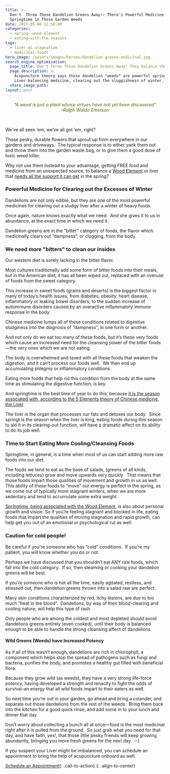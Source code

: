 ```yaml
---
title: >-
  Don't  Throw Those Dandelion Greens Away!: There's Powerful Medicine for
  Springtime in Those Garden Weeds
date: 2017-05-06 12:58:00
categories:
  - spring--wood-element
  - eating-with-the-seasons
tags:
  - liver-qi-stagnation
  - medicinal-foods
hero_image: /assets/images/heroes/dandelion-greens-medicinal.jpg
search_engine_optimization:
  page_title: Don't Throw Those Dandelion Greens Away! They balance the Spring Liver
  page_description: >-
    Acupuncture theory says those dandelion "weeds" are powerful springtime,
    Liver-balancing medicine, clearing out the sluggishness of winter.
  share_image_path:
layout: post
---
```


<div align="center"><p class="frost_message"><span style="color: #636303;"><em>&ldquo;A weed is just a plant whose virtues have not yet been discovered&rdquo;</em></span><span style="color: #636303;"><em><br />&ndash;Ralph Waldo Emerson</em></span></p><div align="center">&nbsp;</div></div>

<div><p>We&rsquo;ve all seen &rsquo;em, we&rsquo;ve all got &rsquo;em, right?&nbsp;</p><p>Those pesky, durable flowers that sprout up from everywhere in our gardens and driveways.&nbsp; The typical response is to either yank them out and throw them into the garden waste bag, or to give them a good dose of toxic weed killer.</p></div>

Why not use them instead to your advantage, getting FREE food and medicine from an unexpected source, to balance a [Wood Element](http://www.wisdomwaysacupuncture.com/2018/05/10/the-wood-element-of-acupuncture-theory/) or liver that [needs all the support it can get](http://www.wisdomwaysacupuncture.com/2011/03/21/its-wood-season-tips-for-keeping-your-liver-happy-this-spring/) in the spring?

### Powerful Medicine for Clearing out the Excesses of Winter

Dandelions are not only edible, but they are one of the most powerful medicines for clearing out a sludgy liver after a winter of heavy foods.&nbsp;

Once again, nature knows exactly what we need.&nbsp; And she gives it to us in abundance, at the exact time in which we need it.&nbsp;

Dandelion greens are in the “bitter” category of foods, the flavor which medicinally clears out “dampness”, or clogging, from the body.

### We need more "bitters" to clean our insides

Our western diet is sorely lacking in the bitter flavor.&nbsp;

Most cultures traditionally add some form of bitter foods into their meals, but in the American diet, it has all been wiped out, replaced with an overuse of foods from the sweet category.&nbsp;

This increase in sweet foods (grains and deserts) is the biggest factor in many of today’s health issues, from diabetes, obesity, heart disease, inflammatory or leaking bowel disorders; to the sudden increase of autoimmune disorders caused by an overactive inflammatory immune response in the body.&nbsp;

Chinese medicine lumps all of these conditions related to digestive sludginess into the diagnosis of “dampness”, in one form or another.&nbsp;

And not only do we eat too many of these foods, but it’s these very foods which cause an increased need for the cleansing power of the bitter foods—the very ones which we are not eating.

The body is overwhelmed and taxed with all these foods that weaken the digestion, and it can’t process our foods well.&nbsp; We then end up accumulating phlegmy or inflammatory conditions.

Eating more foods that help rid this condition from the body at the same time as stimulating the digestive function, is key.&nbsp;

And springtime is the best time of year to do this, because [it is the season associated with, according to the 5 Elements theory of Chinese medicine, the Liver](http://www.wisdomwaysacupuncture.com/2018/03/09/ready-set-wood-season-what-acupuncture-theory-has-to-say-about-spring/).&nbsp;

The liver is the organ that processes our fats and detoxes our body.&nbsp; Since springt is the season when the liver is king, eating foods during this season to aid it in its clearing-out function, will have a dramatic affect on its ability to do its job well.

### Time to Start Eating More Cooling/Cleansing Foods

Springtime, in general, is a time when most of us can start adding more raw foods into our diet.&nbsp;

The foods we tend to eat as the base of salads, (greens of all kinds, including lettuces) grow and move upwards very quickly.&nbsp; That means that those foods impart those qualities of movement and growth in us as well.&nbsp; This ability of these foods to “move” our energy is perfect in the spring, as we come out of typically more stagnant winters, when we are more sedentary and tend to accumulate some extra weight.

[Springtime, being associated with the Wood Element](http://www.wisdomwaysacupuncture.com/2013/03/23/ready-set-wood-season-what-acupuncture-theory-has-to-say-about-spring/ "Ready, Set…WOOD SEASON! What Acupuncture Theory Has to Say About Spring"), is also about personal growth and vision. So if you’re feeling stagnant and blocked in life, eating foods that impart the qualities of moving stagnation and rapid growth, can help get you out of an emotional or psychological rut as well.

### Caution for cold people!

Be careful if you're someone who has “cold” conditions.&nbsp; If you're my patient, you will know whether you do or not.&nbsp;

Perhaps we have discussed that you shouldn’t eat ANY raw foods, which fall into the cold category.&nbsp; If so, then steaming or cooking your dandelion greens will be best.

If you’re someone who is hot all the time, easily agitated, restless, and stressed out, then dandelion greens thrown into a salad raw are perfect.

Many skin conditions characterized by red, itchy lesions, are due to too much “heat in the blood”.&nbsp; Dandelions, by way of their blood-clearing and cooling nature, will help this type of rash.&nbsp;

Only people who are among the coldest and most depleted should avoid dandelions greens entirely (even cooked), until their body is balanced enough to be able to handle the strong cleansing affect of dandelions.

#### Wild Greens (Weeds) have Increased Potency

As if all of this wasn’t enough, dandelions are rich in chlorophyll, a component which helps stop the spread of pathogens such as fungi and bacteria, purifies the body, and promotes a healthy gut filled with beneficial flora.&nbsp;

Because they grow wild (as weeds), they have a very strong life-force potency, having developed a strength and tenacity to fight the odds of survival–an energy that all wild foods impart to their eaters as well.

So next time you’re out in your garden, go ahead and bring a colander, and separate out those dandelions from the rest of the weeds.&nbsp; Bring them back into the kitchen for a good quick rinse, and add some in to your lunch and dinner that day.&nbsp;

Don’t worry about collecting a bunch all at once—food is the most medicinal right after it is pulled from the ground.&nbsp; So just grab what you need for that day, and have faith, yes!, that those little pesky friends will keep growing abundantly, bringing you more fresh greens for the next day.&nbsp; :-)

If you suspect your Liver might be imbalanced, you can schedule an appointment to bring the help of acupuncture onboard as well.

[Schedule an Appointment](/make-an-appointment/){: .call-to-action}
{: .align-to-center}

&nbsp;